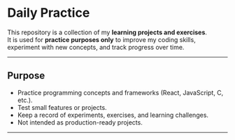 # Daily Practice

This repository is a collection of my **learning projects and exercises**.  
It is used for **practice purposes only** to improve my coding skills, experiment with new concepts, and track progress over time.

---

## Purpose

- Practice programming concepts and frameworks (React, JavaScript, C, etc.).
- Test small features or projects.
- Keep a record of experiments, exercises, and learning challenges.
- Not intended as production-ready projects.

---
